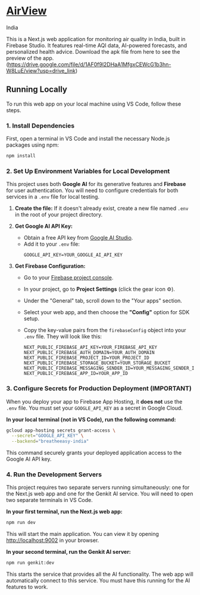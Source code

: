 # [AirView](https://drive.google.com/file/d/1AF0f9l2DHaA1MfgxCEWcG1b3hn-W8LuE/view?usp=drive_link)
India

This is a Next.js web application for monitoring air quality in India, built in Firebase Studio. It features real-time AQI data, AI-powered forecasts, and personalized health advice.
Download the apk file from here to see the preview of the app. (https://drive.google.com/file/d/1AF0f9l2DHaA1MfgxCEWcG1b3hn-W8LuE/view?usp=drive_link)

## Running Locally

To run this web app on your local machine using VS Code, follow these steps.

### 1. Install Dependencies

First, open a terminal in VS Code and install the necessary Node.js packages using npm:

```bash
npm install
```

### 2. Set Up Environment Variables for Local Development

This project uses both **Google AI** for its generative features and **Firebase** for user authentication. You will need to configure credentials for both services in a `.env` file for local testing.

1.  **Create the file:** If it doesn't already exist, create a new file named `.env` in the root of your project directory.

2.  **Get Google AI API Key:**
    *   Obtain a free API key from [Google AI Studio](https://aistudio.google.com/app/apikey).
    *   Add it to your `.env` file:
        ```
        GOOGLE_API_KEY=YOUR_GOOGLE_AI_API_KEY
        ```

3.  **Get Firebase Configuration:**
    *   Go to your [Firebase project console](https://console.firebase.google.com/).
    *   In your project, go to **Project Settings** (click the gear icon ⚙️).
    *   Under the "General" tab, scroll down to the "Your apps" section.
    *   Select your web app, and then choose the **"Config"** option for SDK setup.
    *   Copy the key-value pairs from the `firebaseConfig` object into your `.env` file. They will look like this:

        ```
        NEXT_PUBLIC_FIREBASE_API_KEY=YOUR_FIREBASE_API_KEY
        NEXT_PUBLIC_FIREBASE_AUTH_DOMAIN=YOUR_AUTH_DOMAIN
        NEXT_PUBLIC_FIREBASE_PROJECT_ID=YOUR_PROJECT_ID
        NEXT_PUBLIC_FIREBASE_STORAGE_BUCKET=YOUR_STORAGE_BUCKET
        NEXT_PUBLIC_FIREBASE_MESSAGING_SENDER_ID=YOUR_MESSAGING_SENDER_ID
        NEXT_PUBLIC_FIREBASE_APP_ID=YOUR_APP_ID
        ```

### 3. Configure Secrets for Production Deployment (IMPORTANT)

When you deploy your app to Firebase App Hosting, it **does not** use the `.env` file. You must set your `GOOGLE_API_KEY` as a secret in Google Cloud.

**In your local terminal (not in VS Code), run the following command:**

```bash
gcloud app-hosting secrets grant-access \
  --secret="GOOGLE_API_KEY" \
  --backend="breatheeasy-india"
```

This command securely grants your deployed application access to the Google AI API key.

### 4. Run the Development Servers

This project requires two separate servers running simultaneously: one for the Next.js web app and one for the Genkit AI service. You will need to open two separate terminals in VS Code.

**In your first terminal, run the Next.js web app:**

```bash
npm run dev
```

This will start the main application. You can view it by opening [http://localhost:9002](http://localhost:9002) in your browser.

**In your second terminal, run the Genkit AI server:**

```bash
npm run genkit:dev
```

This starts the service that provides all the AI functionality. The web app will automatically connect to this service. You must have this running for the AI features to work.
